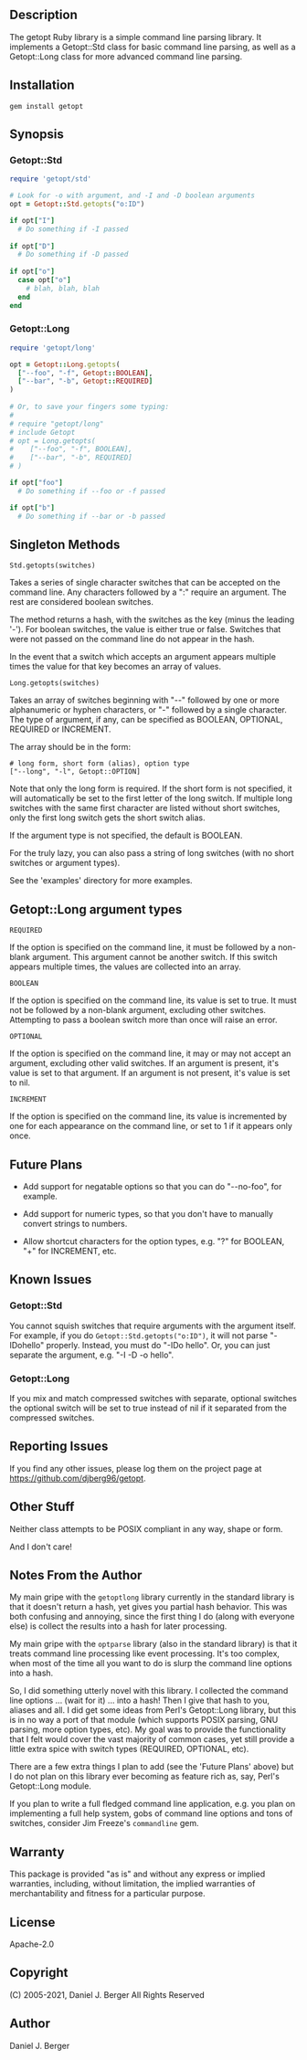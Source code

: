 ## Description
The getopt Ruby library is a simple command line parsing library. It implements
a Getopt::Std class for basic command line parsing, as well as a Getopt::Long
class for more advanced command line parsing.

## Installation
`gem install getopt`
   
## Synopsis
### Getopt::Std
```ruby
require 'getopt/std'

# Look for -o with argument, and -I and -D boolean arguments
opt = Getopt::Std.getopts("o:ID")

if opt["I"]
  # Do something if -I passed
  
if opt["D"]
  # Do something if -D passed
  
if opt["o"]
  case opt["o"]
    # blah, blah, blah
  end
end
```

### Getopt::Long
```ruby
require 'getopt/long'

opt = Getopt::Long.getopts(
  ["--foo", "-f", Getopt::BOOLEAN],
  ["--bar", "-b", Getopt::REQUIRED]
)
 
# Or, to save your fingers some typing:
#
# require "getopt/long"
# include Getopt
# opt = Long.getopts(
#    ["--foo", "-f", BOOLEAN],
#    ["--bar", "-b", REQUIRED]
# )

if opt["foo"]
  # Do something if --foo or -f passed

if opt["b"]
  # Do something if --bar or -b passed
```

## Singleton Methods
`Std.getopts(switches)`

Takes a series of single character switches that can be accepted on the
command line. Any characters followed by a ":" require an argument. The
rest are considered boolean switches.

The method returns a hash, with the switches as the key (minus the leading '-').
For boolean switches, the value is either true or false. Switches that were
not passed on the command line do not appear in the hash.

In the event that a switch which accepts an argument appears multiple times
the value for that key becomes an array of values.

`Long.getopts(switches)`

Takes an array of switches beginning with "--" followed by one or more
alphanumeric or hyphen characters, or "-" followed by a single character.
The type of argument, if any, can be specified as BOOLEAN, OPTIONAL,
REQUIRED or INCREMENT.

The array should be in the form:

```
# long form, short form (alias), option type
["--long", "-l", Getopt::OPTION]
```

Note that only the long form is required. If the short form is not
specified, it will automatically be set to the first letter of the long
switch. If multiple long switches with the same first character are
listed without short switches, only the first long switch gets the short
switch alias.

If the argument type is not specified, the default is BOOLEAN.

For the truly lazy, you can also pass a string of long switches (with
no short switches or argument types). 

See the 'examples' directory for more examples.

## Getopt::Long argument types
`REQUIRED`

If the option is specified on the command line, it must be followed by
a non-blank argument. This argument cannot be another switch. If this
switch appears multiple times, the values are collected into an array.

`BOOLEAN`

If the option is specified on the command line, its value is set to true.
It must not be followed by a non-blank argument, excluding other switches.
Attempting to pass a boolean switch more than once will raise an error.

`OPTIONAL`

If the option is specified on the command line, it may or may not accept
an argument, excluding other valid switches. If an argument is present,
it's value is set to that argument.  If an argument is not present, it's
value is set to nil.

`INCREMENT`

If the option is specified on the command line, its value is incremented
by one for each appearance on the command line, or set to 1 if it appears
only once.

## Future Plans

* Add support for negatable options so that you can do "--no-foo", for example.

* Add support for numeric types, so that you don't have to manually convert
  strings to numbers.

* Allow shortcut characters for the option types, e.g. "?" for BOOLEAN, "+"
  for INCREMENT, etc.

## Known Issues

### Getopt::Std
You cannot squish switches that require arguments with the argument itself.
For example, if you do `Getopt::Std.getopts("o:ID")`, it will not parse
"-IDohello" properly. Instead, you must do "-IDo hello". Or, you can just
separate the argument, e.g. "-I -D -o hello".

### Getopt::Long
If you mix and match compressed switches with separate, optional switches
the optional switch will be set to true instead of nil if it separated
from the compressed switches.
   
## Reporting Issues

If you find any other issues, please log them on the project
page at https://github.com/djberg96/getopt.

## Other Stuff
Neither class attempts to be POSIX compliant in any way, shape or form.

And I don't care!

## Notes From the Author
My main gripe with the `getoptlong` library currently in the standard library
is that it doesn't return a hash, yet gives you partial hash behavior. This
was both confusing and annoying, since the first thing I do (along with
everyone else) is collect the results into a hash for later processing.

My main gripe with the `optparse` library (also in the standard library) is
that it treats command line processing like event processing. It's too
complex, when most of the time all you want to do is slurp the command line
options into a hash.

So, I did something utterly novel with this library. I collected the command
line options ... (wait for it) ... into a hash! Then I give that hash to
you, aliases and all. I did get some ideas from Perl's Getopt::Long library,
but this is in no way a port of that module (which supports POSIX parsing, GNU
parsing, more option types, etc). My goal was to provide the functionality
that I felt would cover the vast majority of common cases, yet still provide
a little extra spice with switch types (REQUIRED, OPTIONAL, etc).

There are a few extra things I plan to add (see the 'Future Plans' above) but
I do not plan on this library ever becoming as feature rich as, say, Perl's
Getopt::Long module.
   
If you plan to write a full fledged command line application, e.g. you plan
on implementing a full help system, gobs of command line options and tons of
switches, consider Jim Freeze's `commandline` gem.

## Warranty
This package is provided "as is" and without any express or
implied warranties, including, without limitation, the implied
warranties of merchantability and fitness for a particular purpose.

## License
Apache-2.0

## Copyright
(C) 2005-2021, Daniel J. Berger
All Rights Reserved

## Author
Daniel J. Berger
